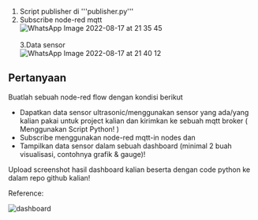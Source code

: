 1. Script publisher di '''publisher.py'''
2. Subscribe node-red mqtt<br>
    ![WhatsApp Image 2022-08-17 at 21 35 45](https://user-images.githubusercontent.com/107124396/185281026-665f3392-5e43-41ca-808d-ee01ea673540.jpeg)<br><br>
3.Data sensor<br>
![WhatsApp Image 2022-08-17 at 21 40 12](https://user-images.githubusercontent.com/107124396/185281135-e5fb4a5a-101a-4134-a769-e9d1fbac218f.jpeg)

## Pertanyaan


Buatlah sebuah node-red flow dengan kondisi berikut
* Dapatkan data sensor ultrasonic/menggunakan sensor yang ada/yang kalian pakai untuk project kalian dan kirimkan ke sebuah mqtt broker ( Menggunakan Script Python! )
* Subscribe menggunakan node-red mqtt-in nodes dan 
* Tampilkan data sensor dalam sebuah dashboard (minimal 2 buah visualisasi, contohnya grafik & gauge)!

Upload screenshot hasil dashboard kalian beserta dengan code python ke dalam repo github kalian!

Reference: 

![dashboard](https://nodered.org/images/dashboardl.png)
